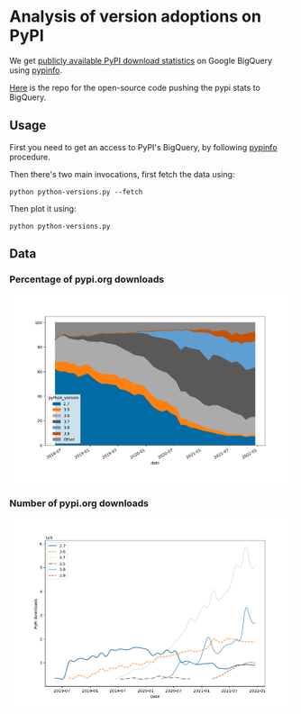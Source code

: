 # Analysis of version adoptions on PyPI

We get
[publicly available PyPI download statistics](https://bigquery.cloud.google.com/table/bigquery-public-data:pypi.downloads)
on Google BigQuery using [pypinfo](https://github.com/ofek/pypinfo/).

[Here](https://github.com/pypa/linehaul-cloud-function) is the repo
for the open-source code pushing the pypi stats to BigQuery.


## Usage

First you need to get an access to PyPI's BigQuery, by following
[pypinfo](https://github.com/ofek/pypinfo/) procedure.

Then there's two main invocations, first fetch the data using:

    python python-versions.py --fetch

Then plot it using:

    python python-versions.py


## Data

### Percentage of pypi.org downloads

![](python-versions-pct.png)


### Number of pypi.org downloads

![](python-versions.png)
